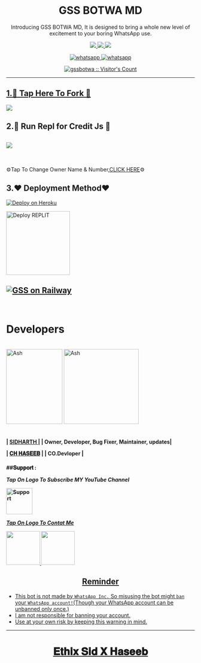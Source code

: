 
 <h1 align="center">GSS BOTWA MD</h1> 
<p align="center"> Introducing GSS BOTWA MD, It is designed to bring a whole new level of excitement to your boring WhatsApp use. </p>

<p align="center">
  <a href="https://github.com/gssbotwa">
    <img src="https://img.shields.io/github/followers/gssbotwa?style=flat-square&logo=github&color=black">
  <a href="https://github.com/gssbotwa/Gssbotwa2/stargazers"> 
     <img src="https://img.shields.io/github/stars/gssbotwa/Gssbotwa2?style=flat-square&logo=github&color=black">
   <a href="https://github.com/gssbotwa/Gssbotwa2/fork">
    <img src="https://img.shields.io/github/forks/gssbotwa/Gssbotwa2?style=flat-square&logo=github&color=black">
    
  
<p align="center"> 
    <a aria-label="Subscribe Me" href="https://www.youtube.com/@InnoxentTech?sub_confirmation=1" target="_blank">
   <img alt="whatsapp" src="https://img.shields.io/badge/Subscribe Yt-red?style=for-the-badge&logo=youtube&logoColor=white" />
    <a aria-label="Join our chats" href="https://whatsapp.com/channel/0029VaGvk6XId7nHNGfiRs0m" target="_blank">
   <img alt="whatsapp" src="https://img.shields.io/badge/Join Channel-25D366?style=for-the-badge&logo=whatsapp&logoColor=white" />
</p>
<p align="center"><img src="https://profile-counter.glitch.me/{gssbotwa}/count.svg" alt="gssbotwa :: Visitor's Count" /></p>

---

<h2 align="left"> 1.🔰 Tap Here To Fork 🔰 </h2>
  <a href="https://github.com/Gssbotwa/Gssbotwa2/fork">
    <img src="https://img.shields.io/badge/FORK GSSBOTWA MD-h?color=white&style=for-the-badge&logo=stackshare" />
  </a>
</h2>
<br>
<h2 align="LEFT"> 2.🍁  Run Repl for Credit Js 🍁 </h2>

<h2 align="LEFT">
  <a href="https://replit.com/@MHMODS/GSS-BOT-WA-PAIR?v=1">
    <img src="https://repl.it/badge/github/quiec/whatsasena" />
</a>
</h2>
  <br>

 ⚙️Tap To Change Owner Name & Number,[CLICK HERE](https://github.com/gssbotwa/Gssbotwa2/blob/master/config.js)⚙️
<br>
<h2 align="left"> 3.❤  Deployment Method❤ </h2>
 <p align="LEFT" >
  <a href="https://heroku.com/deploy?template=https://github.com/gssbotwa/Gssbotwa2">
    <img title="GSS on Heroku" src="https://www.herokucdn.com/deploy/button.png" alt="Deploy on Heroku">
   
 
  </a>
 <p align="LEFT" >
    <a href="https://repl.it/github/gssbotwa/Gssbotwa2">
    <img src="https://i.ibb.co/zrB5kMh/deploy-on-repl.jpg" width="170px" alt="Deploy REPLIT" >
<h2 align="left">
  <a href="https://railway.app/new">
    <img title="GSS on Railway" src="https://railway.app/button.svg" />
  </a>
</h1>
<br>

<h1 align="left"> Developers 
</a>
</h2>

<br>


<div align="LEFT">
  <a href="[https://github.com/gssbotwa]"><img src="https://github.com/gssbotwa.png" width="150" height="200" alt="Ash"/></a>
<a href="[https://github.com/chhaseeb47]"><img src="https://github.com/chhaseeb47.png" width="200" height="200" alt="Ash"/></a>
 </div>
<br>
<h4 align="left">

| [SIDHARTH ](https://github.com/gssbotwa) |
| Owner, Developer, Bug Fixer, Maintainer, updates|

| [𝐂𝐇 𝐇𝐀𝐒𝐄𝐄𝐁](https://github.com/chhaseeb47) |
| CO.Devloper |

<h4 align="left">
##𝐒𝐮𝐩𝐩𝐨𝐫𝐭 :
  
***Tap On Logo To Subscribe MY YouTube Channel***
</p>
 <p align="left">
  <a href="https://www.youtube.com/@SinghaniyaTech0744?sub_confirmation=1">
    <img alt=Support height="70" src="https://telegra.ph/file/eb6347e2764939fbbd35d.png"> 
  </p>
    
 ***Tap On Logo To Contat Me***
 <p align="left">
  <a href="mailto:bsid4961@gmail.com ">
    <img src="https://i.ibb.co/Kx8NXxT/mail-gmail-22737.png" align="centre" width="90" />
   <a href="https://wa.me/919142294671?text=Hi%20sid%20Sir...%20I%20need%20some%20help%20in%20Gss_Botwa">
    <img src="https://i.ibb.co/2MLVZwm/whatsapp-logo-icon-181644.png" align="centre" width="90" />


<h2 align="center">  Reminder
</h2>
   
- This bot is not made by `WhatsApp Inc.` So misusing the bot might `ban` your `WhatsApp account!`(Though your WhatsApp account can be unbanned only once.)
- I am not responsible for banning your account.
- Use at your own risk by keeping this warning in mind.

---

</p>
<h1 align="center"> 𝐄𝐭𝐡𝐢𝐱 𝐒𝐢𝐝 𝐗 𝐇𝐚𝐬𝐞𝐞𝐛
</h1>

 <br><br>
